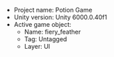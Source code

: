 <!-- UNITY CODE ASSIST INSTRUCTIONS START -->
- Project name: Potion Game
- Unity version: Unity 6000.0.40f1
- Active game object:
  - Name: fiery_feather
  - Tag: Untagged
  - Layer: UI
<!-- UNITY CODE ASSIST INSTRUCTIONS END -->